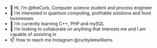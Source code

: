 - 👋 Hi, I’m @theCurb, Computer science student and process engineer
- 👀 I’m interested in quantum computing, profitable solutions and food businesses
- 🌱 I’m currently learning C++, PHP and mySQL
- 💞️ I’m looking to collaborate on anything that interests me and I am capable of assisting in
- 📫 How to reach me Instagram @curbyleewilliams 
